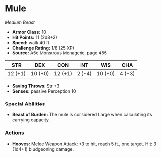 # Mule

*Medium* *Beast*

- **Armor Class:** 10
- **Hit Points:** 11 (2d8+2)
- **Speed:** walk 40 ft.
- **Challenge Rating:** 1/8 (25 XP)
- **Source:** A5e Monstrous Menagerie, page 455

| STR | DEX | CON | INT | WIS | CHA |
| --- | --- | --- | --- | --- | --- |
| 12 (+1) | 10 (+0) | 12 (+1) | 2 (-4) | 10 (+0) | 4 (-3) |

- **Saving Throws**: Str +3
- **Senses:** passive Perception 10

### Special Abilities

- **Beast of Burden:** The mule is considered Large when calculating its carrying capacity.

### Actions

- **Hooves:** Melee Weapon Attack: +3 to hit, reach 5 ft., one target. Hit: 3 (1d4+1) bludgeoning damage.


